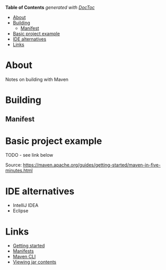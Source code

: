 <!-- START doctoc generated TOC please keep comment here to allow auto update -->
<!-- DON'T EDIT THIS SECTION, INSTEAD RE-RUN doctoc TO UPDATE -->
**Table of Contents**  *generated with [DocToc](https://github.com/thlorenz/doctoc)*

- [About](#about)
- [Building](#building)
  - [Manifest](#manifest)
- [Basic project example](#basic-project-example)
- [IDE alternatives](#ide-alternatives)
- [Links](#links)

<!-- END doctoc generated TOC please keep comment here to allow auto update -->

# About

Notes on building with Maven

# Building

## Manifest

# Basic project example

TODO - see link below

Source: https://maven.apache.org/guides/getting-started/maven-in-five-minutes.html

# IDE alternatives

* IntelliJ IDEA
* Eclipse

# Links

* [Getting started](https://maven.apache.org/guides/getting-started/maven-in-five-minutes.html)
* [Manifests](https://docs.oracle.com/javase/tutorial/deployment/jar/manifestindex.html)
* [Maven CLI](http://jan.baresovi.cz/dr/en/maven-command-line)
* [Viewing jar contents](https://docs.oracle.com/javase/tutorial/deployment/jar/view.html)
